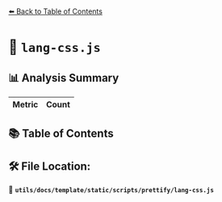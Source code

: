 [⬅️ Back to Table of Contents](../../../../../../index.md)

# 📄 `lang-css.js`

## 📊 Analysis Summary

| Metric | Count |
|--------|-------|

## 📚 Table of Contents


## 🛠️ File Location:
📂 **`utils/docs/template/static/scripts/prettify/lang-css.js`**